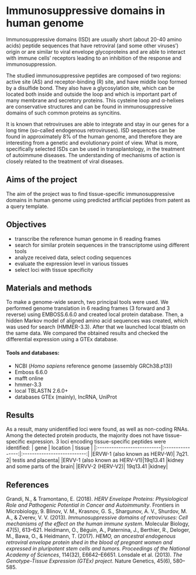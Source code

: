 # Immunosuppressive domains in human genome  
Immunosuppressive domains (ISD) are usually short (about 20-40 amino acids) peptide sequences that have retroviral (and some other viruses’) origin or are similar to viral envelope glycoproteins and are able to interact with immune cells’ receptors leading to an inhibition of the response and immunosuppression. 

The studied immunosuppressive peptides are composed of two regions: active site (AS) and receptor-binding (R) site, and have middle loop formed by a disulfide bond. They also have a glycosylation site, which can be located both inside and outside the loop and which is important part of many membrane and secretory proteins. This cysteine loop and α-helixes are conservative structures and can be found in immunosuppressive domains of such common proteins as syncitins. 

It is known that retroviruses are able to integrate and stay in our genes for a long time (so-called endogenous retroviruses). ISD sequences can be found in approximately 8% of the human genome, and therefore they are interesting from a genetic and evolutionary point of view. What is more, specifically selected ISDs can be used in transplantology, in the treatment of autoimmune diseases. The understanding of mechanisms of action is closely related to the treatment of viral diseases.

## Aims of the project
The aim of the project was to find tissue-specific immunosuppressive domains in human genome using predicted artificial peptides from patent as a query template.

## Objectives
+ transcribe the reference human genome in 6 reading frames
+ search for similar protein sequences in the transcriptome using different tools
+ analyze received data, select coding sequences
+ evaluate the expression level in various tissues
+ select loci with tissue specificity 

## Materials and methods
To make a genome-wide search, two principal tools were used. We performed genome translation in 6 reading frames (3 forward and 3 reverse) using EMBOSS.6.6.0 and created local protein database. Then, a hidden Markov model of aligned amino acid sequences was created, which was used for search (HMMER-3.3). After that we launched local tblastn on the same data. We compared the obtained results and checked the differential expression using a GTEx database.

#### Tools and databases:
+ NCBI (*Homo sapiens* reference genome (assembly GRCh38.p13))
+ Emboss 6.6.0
+ mafft online
+ hmmer-3.3
+ local TBLASTN 2.6.0+
+ databases GTEx (mainly), IncRNA, UniProt

## Results
As a result, many unidentified loci were found, as well as non-coding RNAs. Among the detected protein products, the majority does not have tissue-specific expression. 
3 loci encoding tissue-specific peptides were identified:
| gene | location | tissue |
|:---------------------------|:----------------:|:---------------------------:|
|ERVW-1 (also known as HERV-W)| 7q21. 2| testis and placenta|
|ERVV-1 (also known as HERV-V1)|19q13.41 |kidney and some parts of the brain|
|ERVV-2 (HERV-V2)| 19q13.41 |kidney|

## References
Grandi, N., & Tramontano, E. (2018). *HERV Envelope Proteins: Physiological Role and Pathogenic Potential in Cancer and Autoimmunity*. Frontiers in Microbiology, 9.
Blinov, V. M., Krasnov, G. S., Shargunov, A. V., Shurdov, M. A., & Zverev, V. V. (2013). *Immunosuppressive domains of retroviruses: Cell mechanisms of the effect on the human immune system*. Molecular Biology, 47(5), 613–621.
Heidmann, O., Béguin, A., Paternina, J., Berthier, R., Deloger, M., Bawa, O., & Heidmann, T. (2017). *HEMO, an ancestral endogenous retroviral envelope protein shed in the blood of pregnant women and expressed in pluripotent stem cells and tumors. Proceedings of the National Academy of Sciences*, 114(32), E6642–E6651. 
Lonsdale et al. (2013). *The Genotype-Tissue Expression (GTEx) project*. Nature Genetics, 45(6), 580–585. 



